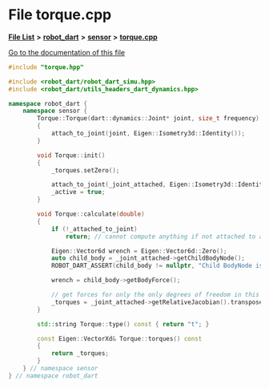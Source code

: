 

# File torque.cpp

[**File List**](files.md) **>** [**robot\_dart**](dir_166284c5f0440000a6384365f2a45567.md) **>** [**sensor**](dir_d1adb19f0b40b70b30ee0daf1901679b.md) **>** [**torque.cpp**](torque_8cpp.md)

[Go to the documentation of this file](torque_8cpp.md)


```C++
#include "torque.hpp"

#include <robot_dart/robot_dart_simu.hpp>
#include <robot_dart/utils_headers_dart_dynamics.hpp>

namespace robot_dart {
    namespace sensor {
        Torque::Torque(dart::dynamics::Joint* joint, size_t frequency) : Sensor(frequency), _torques(joint->getNumDofs())
        {
            attach_to_joint(joint, Eigen::Isometry3d::Identity());
        }

        void Torque::init()
        {
            _torques.setZero();

            attach_to_joint(_joint_attached, Eigen::Isometry3d::Identity());
            _active = true;
        }

        void Torque::calculate(double)
        {
            if (!_attached_to_joint)
                return; // cannot compute anything if not attached to a joint

            Eigen::Vector6d wrench = Eigen::Vector6d::Zero();
            auto child_body = _joint_attached->getChildBodyNode();
            ROBOT_DART_ASSERT(child_body != nullptr, "Child BodyNode is nullptr", );

            wrench = child_body->getBodyForce();

            // get forces for only the only degrees of freedom in this joint
            _torques = _joint_attached->getRelativeJacobian().transpose() * wrench;
        }

        std::string Torque::type() const { return "t"; }

        const Eigen::VectorXd& Torque::torques() const
        {
            return _torques;
        }
    } // namespace sensor
} // namespace robot_dart
```


